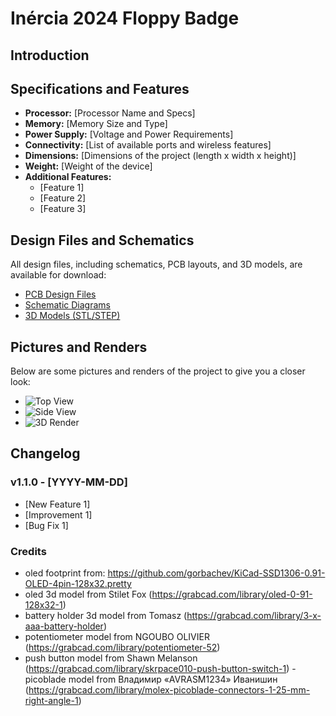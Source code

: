 
# Inércia 2024 Floppy Badge

## Introduction



## Specifications and Features

- **Processor:** [Processor Name and Specs]
- **Memory:** [Memory Size and Type]
- **Power Supply:** [Voltage and Power Requirements]
- **Connectivity:** [List of available ports and wireless features]
- **Dimensions:** [Dimensions of the project (length x width x height)]
- **Weight:** [Weight of the device]
- **Additional Features:**
  - [Feature 1]
  - [Feature 2]
  - [Feature 3]
  
## Design Files and Schematics

All design files, including schematics, PCB layouts, and 3D models, are available for download:

- [PCB Design Files](link-to-pcb-files)
- [Schematic Diagrams](link-to-schematics)
- [3D Models (STL/STEP)](link-to-3d-models)

## Pictures and Renders

Below are some pictures and renders of the project to give you a closer look:

- ![Top View](link-to-top-view-image)
- ![Side View](link-to-side-view-image)
- ![3D Render](link-to-render-image)

## Changelog

### v1.1.0 - [YYYY-MM-DD]
- [New Feature 1]
- [Improvement 1]
- [Bug Fix 1]


### Credits


- oled footprint from: https://github.com/gorbachev/KiCad-SSD1306-0.91-OLED-4pin-128x32.pretty
- oled 3d model from Stilet Fox (https://grabcad.com/library/oled-0-91-128x32-1)
- battery holder 3d model from Tomasz (https://grabcad.com/library/3-x-aaa-battery-holder)
- potentiometer model from NGOUBO OLIVIER (https://grabcad.com/library/potentiometer-52)
- push button model from Shawn Melanson (https://grabcad.com/library/skrpace010-push-button-switch-1)
-picoblade model from Владимир «AVRASM1234» Иванишин (https://grabcad.com/library/molex-picoblade-connectors-1-25-mm-right-angle-1)